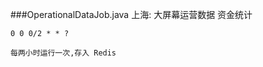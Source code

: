 ###OperationalDataJob.java
    上海:
        大屏幕运营数据 资金统计
        

    
    0 0 0/2 * * ?
    
    每两小时运行一次,存入 Redis

